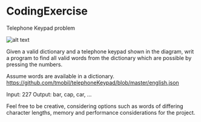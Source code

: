 # CodingExercise
Telephone Keypad problem

![alt text](https://t6.rbxcdn.com/472f2f8f0039fdb07736248d7bef8272)

Given a valid dictionary and a telephone keypad shown in the diagram, writ a program to find all valid words from the dictionary which are possible by pressing the numbers. 

Assume words are available in a dictionary.
https://github.com/tmobil/telephoneKeypad/blob/master/english.json

Input: 227
Output: bar, cap, car, ...   

Feel free to be creative, considering options such as words of differing character lengths, memory and performance considerations for the project.      

